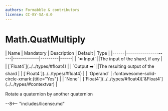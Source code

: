 ```yaml
---
authors: Formabble & contributors
license: CC-BY-SA-4.0
---
```



# Math.QuatMultiply

<div class="sh-parameters" markdown="1">
| Name | Mandatory | Description | Default | Type |
|------|---------------------|-------------|---------|------|
| `⬅️ Input` ||The input of the shard, if any | | [`Float4`](../../types/#float4) |
| `Output ➡️` ||The resulting output of the shard | | [`Float4`](../../types/#float4) |
| `Operand` | :fontawesome-solid-circle-xmark:{title="Yes"}  |  | `None` | [`Float4`](../../types/#float4)[`&Float4`](../../types/#contextvar) |

</div>

Rotate a quaternion by another quaternion

--8<-- "includes/license.md"

